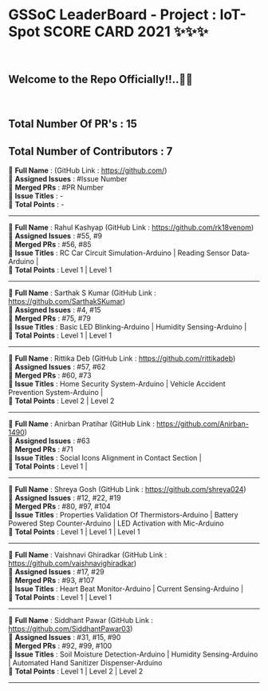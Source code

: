 <h1> GSSoC LeaderBoard - Project : IoT-Spot SCORE CARD 2021 ✨✨✨ </h1> <br>
<h2> Welcome to the Repo Officially!!..🙌👏 </h2> <br>

## Total Number Of PR's : 15
## Total Number of Contributors : 7

🔴 **Full Name** : (GitHub Link : https://github.com/) <br/>
🔴 **Assigned Issues** : #Issue Number <br/>
🔴 **Merged PRs** : #PR Number <br/>
🔴 **Issue Titles** : - <br/>
🔴 **Total Points** : - <br/>

************************************************************

🔴 **Full Name** : Rahul Kashyap (GitHub Link : https://github.com/rk18venom) <br/>
🔴 **Assigned Issues** : #55, #9 <br/>
🔴 **Merged PRs** : #56, #85 <br/>
🔴 **Issue Titles** : RC Car Circuit Simulation-Arduino | Reading Sensor Data-Arduino |  <br/>
🔴 **Total Points** : Level 1 | Level 1 <br/>

************************************************************

🔴 **Full Name** : Sarthak S Kumar (GitHub Link : https://github.com/SarthakSKumar) <br/>
🔴 **Assigned Issues** : #4, #15 <br/>
🔴 **Merged PRs** : #75, #79 <br/>
🔴 **Issue Titles** : Basic LED Blinking-Arduino | Humidity Sensing-Arduino |  <br/>
🔴 **Total Points** : Level 1 | Level 1 <br/>

************************************************************

🔴 **Full Name** : Rittika Deb (GitHub Link : https://github.com/rittikadeb) <br/>
🔴 **Assigned Issues** : #57, #62 <br/>
🔴 **Merged PRs** : #60, #73 <br/>
🔴 **Issue Titles** : Home Security System-Arduino | Vehicle Accident Prevention System-Arduino |  <br/>
🔴 **Total Points** : Level 2 | Level 2 <br/>

************************************************************

🔴 **Full Name** : Anirban Pratihar (GitHub Link : https://github.com/Anirban-1490) <br/>
🔴 **Assigned Issues** : #63 <br/>
🔴 **Merged PRs** : #71 <br/>
🔴 **Issue Titles** : Social Icons Alignment in Contact Section | <br/>
🔴 **Total Points** : Level 1 | <br/>

************************************************************

🔴 **Full Name** : Shreya Gosh (GitHub Link : https://github.com/shreya024) <br/>
🔴 **Assigned Issues** : #12, #22, #19 <br/>
🔴 **Merged PRs** : #80, #97, #104 <br/>
🔴 **Issue Titles** : Properties Validation Of Thermistors-Arduino | Battery Powered Step Counter-Arduino | LED Activation with Mic-Arduino <br/>
🔴 **Total Points** : Level 1 | Level 1 | Level 1 <br/>

************************************************************

🔴 **Full Name** : Vaishnavi Ghiradkar (GitHub Link : https://github.com/vaishnavighiradkar) <br/>
🔴 **Assigned Issues** : #17, #29 <br/>
🔴 **Merged PRs** : #93, #107 <br/>
🔴 **Issue Titles** : Heart Beat Monitor-Arduino | Current Sensing-Arduino |  <br/>
🔴 **Total Points** : Level 1 | Level 1 <br/>

************************************************************

🔴 **Full Name** : Siddhant Pawar (GitHub Link : https://github.com/SiddhantPawar03) <br/>
🔴 **Assigned Issues** : #31, #15, #90 <br/>
🔴 **Merged PRs** : #92, #99, #100 <br/>
🔴 **Issue Titles** : Soil Moisture Detection-Arduino | Humidity Sensing-Arduino | Automated Hand Sanitizer Dispenser-Arduino <br/>
🔴 **Total Points** : Level 1 | Level 2 | Level 2 <br/>

************************************************************
